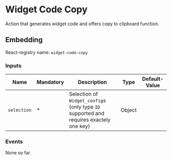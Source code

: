 # Widget Code Copy

Action that generates widget code and offers copy to clipboard function.

## Embedding

React-registry name: `widget-code-copy`

### Inputs

| Name | Mandatory | Description | Type | Default-Value |
| ---- | --------- | ----------- | ---- | ------------- |
| `selection` | * | Selection of `Widget_config`s (only type `ID` supported and requires exactely one key) | Object | |

### Events

None so far.

